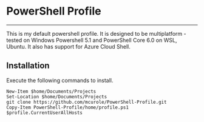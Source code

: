 # PowerShell Profile

---
This is my default powershell profile. It is designed to be multiplatform - tested on Windows Powershell 5.1 and PowerShell Core 6.0 on WSL, Ubuntu. It also has support for Azure Cloud Shell.

## Installation

Execute the following commands to install.

    New-Item $home/Documents/Projects
    Set-Location $home/Documents/Projects
    git clone https://github.com/mcurole/PowerShell-Profile.git
    Copy-Item PowerShell-Profile/home/profile.ps1 $profile.CurrentUserAllHosts
